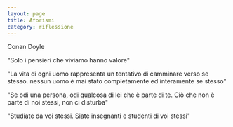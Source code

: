 ```yaml
--- 
layout: page
title: Aforismi
category: riflessione
---
```


Conan Doyle  

"Solo i pensieri che viviamo hanno valore"  

"La vita di ogni uomo rappresenta un tentativo di camminare verso se stesso.
 nessun uomo è mai stato completamente ed interamente se stesso"  

 "Se odi una persona, odi qualcosa di lei che è parte di te.
 Ciò che non è parte di noi stessi, non ci disturba"  

 "Studiate da voi stessi. Siate insegnanti e studenti di voi stessi"
